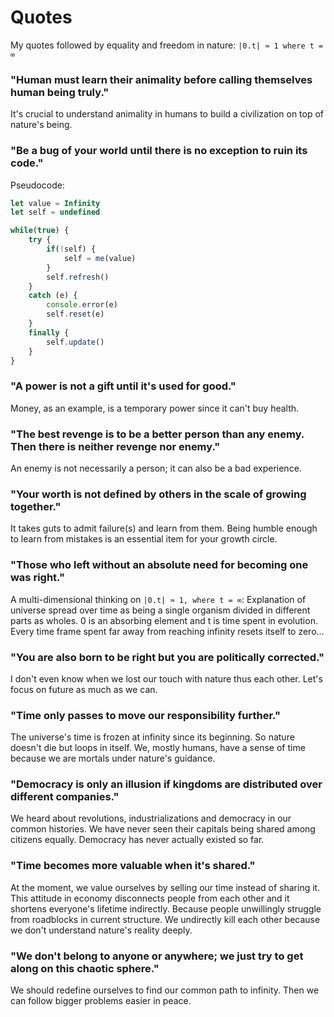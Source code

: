 # Quotes 

My quotes followed by equality and freedom in nature: `|0.t| ≈ 1 where t = ∞`


### "Human must learn their animality before calling themselves human being truly."

It's crucial to understand animality in humans to build a civilization on top of nature's being. 

### "Be a bug of your world until there is no exception to ruin its code."

Pseudocode:

```javascript
let value = Infinity
let self = undefined

while(true) {
    try {
        if(!self) {
            self = me(value)
        }
        self.refresh()
    }
    catch (e) {
        console.error(e)
        self.reset(e)   
    }
    finally {
        self.update()
    }
}
```


### "A power is not a gift until it's used for good."

Money, as an example, is a temporary power since it can't buy health.

### "The best revenge is to be a better person than any enemy. Then there is neither revenge nor enemy."

An enemy is not necessarily a person; it can also be a bad experience.

### "Your worth is not defined by others in the scale of growing together."

It takes guts to admit failure(s) and learn from them. Being humble enough to learn from mistakes is an essential item for your growth circle. 

### "Those who left without an absolute need for becoming one was right."

A multi-dimensional thinking on `|0.t| ≈ 1, where t = ∞`: Explanation of universe spread over time as being a single organism divided in different parts as wholes. 0 is an absorbing element and t is time spent in evolution. Every time frame spent far away from reaching infinity resets itself to zero…

### "You are also born to be right but you are politically corrected."

I don't even know when we lost our touch with nature thus each other. Let's focus on future as much as we can.

### "Time only passes to move our responsibility further."

The universe's time is frozen at infinity since its beginning. So nature doesn't die but loops in itself. We, mostly humans, have a sense of time because we are mortals under nature's guidance. 

### "Democracy is only an illusion if kingdoms are distributed over different companies."  

We heard about revolutions, industrializations and democracy in our common histories. We have never seen their capitals being shared among citizens equally. Democracy has never actually existed so far.

### "Time becomes more valuable when it's shared."  

At the moment, we value ourselves by selling our time instead of sharing it. This attitude in economy disconnects people from each other and it shortens everyone's lifetime indirectly. Because people unwillingly struggle from roadblocks in current structure. We undirectly kill each other because we don't understand nature's reality deeply.

### "We don't belong to anyone or anywhere; we just try to get along on this chaotic sphere."

We should redefine ourselves to find our common path to infinity. Then we can follow bigger problems easier in peace. 
